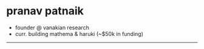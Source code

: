 # pranav patnaik
* founder @ vanakian research
* curr. building mathema & haruki (~$50k in funding)
---
